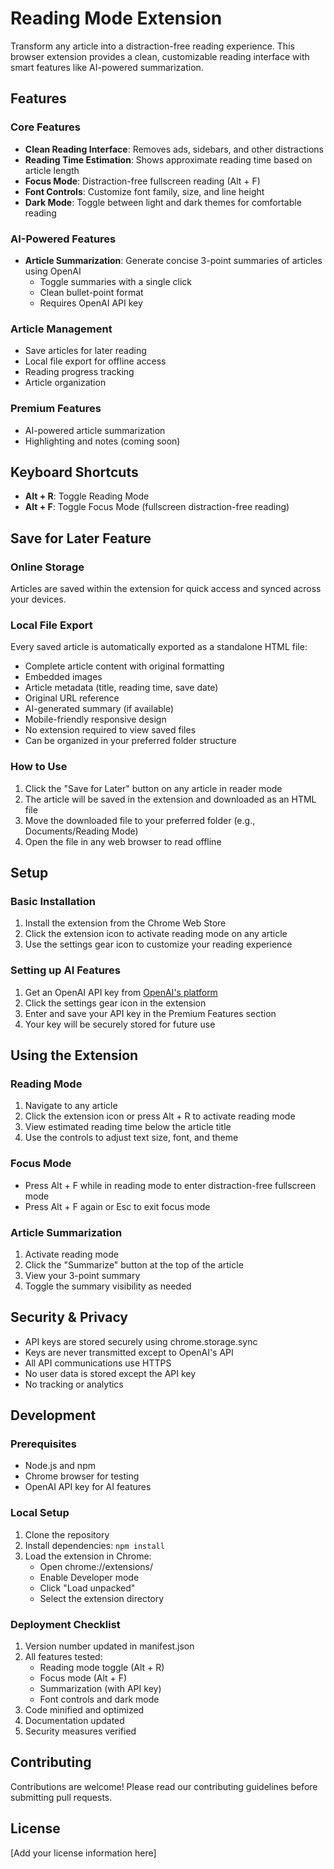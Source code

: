 # Reading Mode Extension

Transform any article into a distraction-free reading experience. This browser extension provides a clean, customizable reading interface with smart features like AI-powered summarization.

## Features

### Core Features
- **Clean Reading Interface**: Removes ads, sidebars, and other distractions
- **Reading Time Estimation**: Shows approximate reading time based on article length
- **Focus Mode**: Distraction-free fullscreen reading (Alt + F)
- **Font Controls**: Customize font family, size, and line height
- **Dark Mode**: Toggle between light and dark themes for comfortable reading

### AI-Powered Features
- **Article Summarization**: Generate concise 3-point summaries of articles using OpenAI
  - Toggle summaries with a single click
  - Clean bullet-point format
  - Requires OpenAI API key

### Article Management
- Save articles for later reading
- Local file export for offline access
- Reading progress tracking
- Article organization

### Premium Features
- AI-powered article summarization
- Highlighting and notes (coming soon)

## Keyboard Shortcuts
- **Alt + R**: Toggle Reading Mode
- **Alt + F**: Toggle Focus Mode (fullscreen distraction-free reading)

## Save for Later Feature

### Online Storage
Articles are saved within the extension for quick access and synced across your devices.

### Local File Export
Every saved article is automatically exported as a standalone HTML file:
- Complete article content with original formatting
- Embedded images
- Article metadata (title, reading time, save date)
- Original URL reference
- AI-generated summary (if available)
- Mobile-friendly responsive design
- No extension required to view saved files
- Can be organized in your preferred folder structure

### How to Use
1. Click the "Save for Later" button on any article in reader mode
2. The article will be saved in the extension and downloaded as an HTML file
3. Move the downloaded file to your preferred folder (e.g., Documents/Reading Mode)
4. Open the file in any web browser to read offline

## Setup

### Basic Installation
1. Install the extension from the Chrome Web Store
2. Click the extension icon to activate reading mode on any article
3. Use the settings gear icon to customize your reading experience

### Setting up AI Features
1. Get an OpenAI API key from [OpenAI's platform](https://platform.openai.com/api-keys)
2. Click the settings gear icon in the extension
3. Enter and save your API key in the Premium Features section
4. Your key will be securely stored for future use

## Using the Extension

### Reading Mode
1. Navigate to any article
2. Click the extension icon or press Alt + R to activate reading mode
3. View estimated reading time below the article title
4. Use the controls to adjust text size, font, and theme

### Focus Mode
- Press Alt + F while in reading mode to enter distraction-free fullscreen mode
- Press Alt + F again or Esc to exit focus mode

### Article Summarization
1. Activate reading mode
2. Click the "Summarize" button at the top of the article
3. View your 3-point summary
4. Toggle the summary visibility as needed

## Security & Privacy
- API keys are stored securely using chrome.storage.sync
- Keys are never transmitted except to OpenAI's API
- All API communications use HTTPS
- No user data is stored except the API key
- No tracking or analytics

## Development

### Prerequisites
- Node.js and npm
- Chrome browser for testing
- OpenAI API key for AI features

### Local Setup
1. Clone the repository
2. Install dependencies: `npm install`
3. Load the extension in Chrome:
   - Open chrome://extensions/
   - Enable Developer mode
   - Click "Load unpacked"
   - Select the extension directory

### Deployment Checklist
1. Version number updated in manifest.json
2. All features tested:
   - Reading mode toggle (Alt + R)
   - Focus mode (Alt + F)
   - Summarization (with API key)
   - Font controls and dark mode
3. Code minified and optimized
4. Documentation updated
5. Security measures verified

## Contributing

Contributions are welcome! Please read our contributing guidelines before submitting pull requests.

## License

[Add your license information here] 